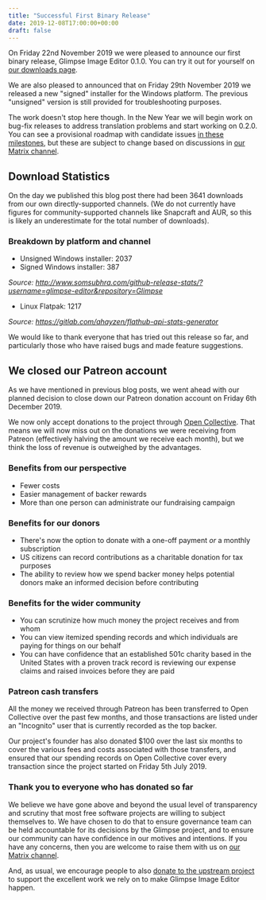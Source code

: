 ```yaml
---
title: "Successful First Binary Release"
date: 2019-12-08T17:00:00+00:00
draft: false
---
```

On Friday 22nd November 2019 we were pleased to announce our first binary release, Glimpse Image Editor 0.1.0. You can try it out for yourself on [our downloads page](/downloads/).

We are also pleased to announced that on Friday 29th November 2019 we released a new "signed" installer for the Windows platform. The previous "unsigned" version is still provided for troubleshooting purposes.

The work doesn't stop here though. In the New Year we will begin work on bug-fix releases to address translation problems and start working on 0.2.0. You can see a provisional roadmap with candidate issues [in these milestones](https://github.com/glimpse-editor/Glimpse/milestones/), but these are subject to change based on discussions in [our Matrix channel](https://matrix.to/#/#glimpse:matrix.org).

## Download Statistics
On the day we published this blog post there had been 3641 downloads from our own directly-supported channels. (We do not currently have figures for community-supported channels like Snapcraft and AUR, so this is likely an underestimate for the total number of downloads).

### Breakdown by platform and channel
* Unsigned Windows installer: 2037
* Signed Windows installer: 387

*Source: http://www.somsubhra.com/github-release-stats/?username=glimpse-editor&repository=Glimpse*

* Linux Flatpak: 1217

*Source: https://gitlab.com/ahayzen/flathub-api-stats-generator*

We would like to thank everyone that has tried out this release so far, and particularly those who have raised bugs and made feature suggestions.

## We closed our Patreon account
As we have mentioned in previous blog posts, we went ahead with our planned decision to close down our Patreon donation account on Friday 6th December 2019.

We now only accept donations to the project through [Open Collective](https://opencollective.com/glimpse). That means we will now miss out on the donations we were receiving from Patreon (effectively halving the amount we receive each month), but we think the loss of revenue is outweighed by the advantages.

### Benefits from our perspective
* Fewer costs
* Easier management of backer rewards
* More than one person can administrate our fundraising campaign

### Benefits for our donors
* There's now the option to donate with a one-off payment *or* a monthly subscription
* US citizens can record contributions as a charitable donation for tax purposes
* The ability to review how we spend backer money helps potential donors make an informed decision before contributing

### Benefits for the wider community
* You can scrutinize how much money the project receives and from whom
* You can view itemized spending records and which individuals are paying for things on our behalf
* You can have confidence that an established 501c charity based in the United States with a proven track record is reviewing our expense claims and raised invoices before they are paid

### Patreon cash transfers
All the money we received through Patreon has been transferred to Open Collective over the past few months, and those transactions are listed under an "Incognito" user that is currently recorded as the top backer.

Our project's founder has also donated $100 over the last six months to cover the various fees and costs associated with those transfers, and ensured that our spending records on Open Collective cover every transaction since the project started on Friday 5th July 2019.

### Thank you to everyone who has donated so far
We believe we have gone above and beyond the usual level of transparency and scrutiny that most free software projects are willing to subject themselves to. We have chosen to do that to ensure governance team can be held accountable for its decisions by the Glimpse project, and to ensure our community can have confidence in our motives and intentions. If you have any concerns, then you are welcome to raise them with us on [our Matrix channel](https://matrix.to/#/#glimpse:matrix.org).

And, as usual, we encourage people to also [donate to the upstream project](https://www.gimp.org/donating/) to support the excellent work we rely on to make Glimpse Image Editor happen.
